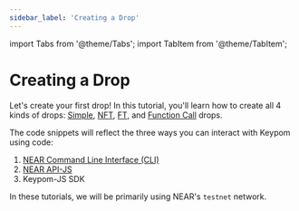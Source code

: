 ```yaml
---
sidebar_label: 'Creating a Drop'
---
```

import Tabs from '@theme/Tabs';
import TabItem from '@theme/TabItem';

# Creating a Drop

Let's create your first drop! In this tutorial, you'll learn how to create all 4 kinds of drops: [Simple](simple-drops.md), [NFT](nft-drops.md), [FT](ft-drops.md), and [Function Call](fc-drops.md) drops.  

The code snippets will reflect the three ways you can interact with Keypom using code:
1. [NEAR Command Line Interface (CLI)](https://docs.near.org/tools/near-cli) 
2. [NEAR API-JS](https://docs.near.org/tools/near-api-js/quick-reference#)
3. Keypom-JS SDK

In these tutorials, we will be primarily using NEAR's `testnet` network.



